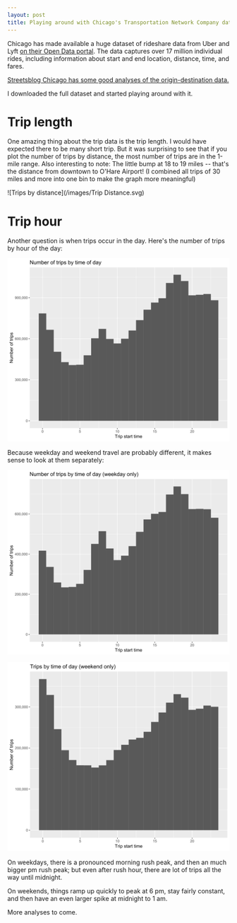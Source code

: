 ```yaml
---
layout: post
title: Playing around with Chicago's Transportation Network Company dataset
---
```


Chicago has made available a huge dataset of rideshare data from Uber and Lyft [on their Open Data portal](https://data.cityofchicago.org/Transportation/Transportation-Network-Providers-Trips/m6dm-c72p). The data captures over 17 million individual rides, including information about start and end location, distance, time, and fares.

[Streetsblog Chicago has some good analyses of the origin-destination data.](https://chi.streetsblog.org/2019/04/18/the-most-common-chicago-ride-hailing-trip-is-a-1-mile-hop-from-river-north-to-loop/)

I downloaded the full dataset and started playing around with it.

# Trip length

One amazing thing about the trip data is the trip length. I would have expected there to be many short trip. But it was surprising to see that if you plot the number of trips by distance, the most number of trips are in the 1-mile range. Also interesting to note: The little bump at 18 to 19 miles -- that's the distance from downtown to O'Hare Airport! (I combined all trips of 30 miles and more into one bin to make the graph more meaningful)

![Trips by distance](/images/Trip Distance.svg)

# Trip hour
Another question is when trips occur in the day. Here's the number of trips by hour of the day:

![Trips by time of day (total)](/images/Trips_time_of_day_total.svg)

Because weekday and weekend travel are probably different, it makes sense to look at them separately: 

![Trips by time of day (weekday only)](/images/trips_time_of_day_weekday.svg)

![Trips by time of day (weekend only)](/images/trips_time_of_day_weekend.svg)

On weekdays, there is a pronounced morning rush peak, and then an much bigger pm rush peak; but even after rush hour, there are lot of trips all the way until midnight.

On weekends, things ramp up quickly to peak at 6 pm, stay fairly constant, and then have an even larger spike at midnight to 1 am.

More analyses to come.
